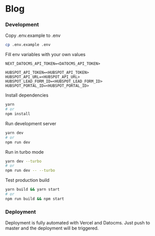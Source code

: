 # Blog

### Development

Copy .env.example to .env
```bash
cp .env.example .env
```

Fill env variables with your own values
```dotenv
NEXT_DATOCMS_API_TOKEN=<DATOCMS_API_TOKEN>

HUBSPOT_API_TOKEN=<HUBSPOT_API_TOKEN>
HUBSPOT_API_URL=<HUBSPOT_API_URL>
HUBSPOT_LEAD_FORM_ID=<HUBSPOT_LEAD_FORM_ID>
HUBSPOT_PORTAL_ID=<HUBSPOT_PORTAL_ID>
```

Install dependencies
```bash
yarn
# or
npm install
```

Run development server
```bash
yarn dev
# or
npm run dev
```

Run in turbo mode
```bash
yarn dev --turbo
# or
npm run dev -- --turbo
```

Test production build
```bash
yarn build && yarn start
# or
npm run build && npm start
```

### Deployment
Deployment is fully automated with Vercel and Datocms. Just push to master and the deployment will be triggered.



